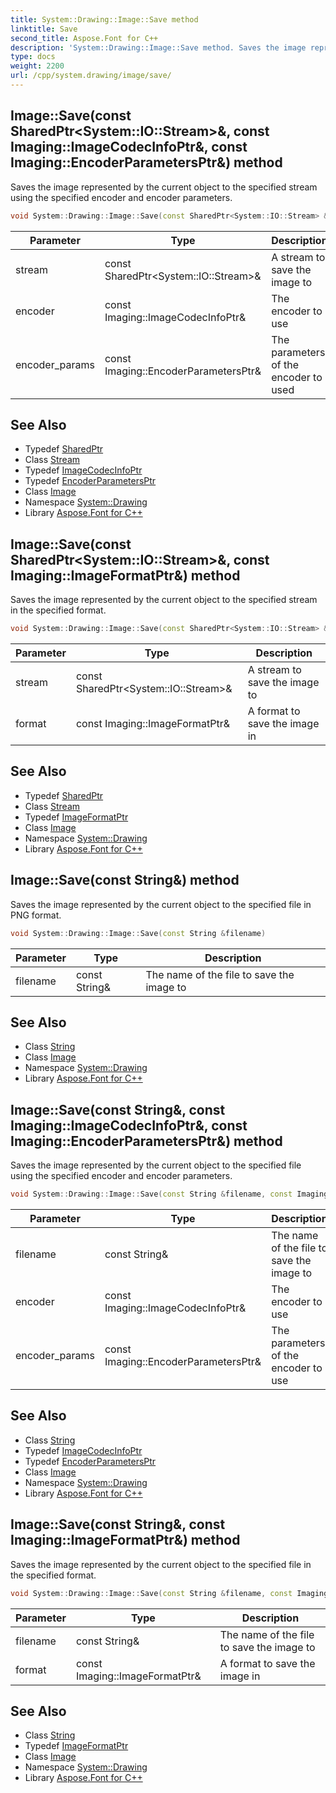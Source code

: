 ```yaml
---
title: System::Drawing::Image::Save method
linktitle: Save
second_title: Aspose.Font for C++
description: 'System::Drawing::Image::Save method. Saves the image represented by the current object to the specified stream using the specified encoder and encoder parameters in C++.'
type: docs
weight: 2200
url: /cpp/system.drawing/image/save/
---
```

## Image::Save(const SharedPtr\<System::IO::Stream\>\&, const Imaging::ImageCodecInfoPtr\&, const Imaging::EncoderParametersPtr\&) method


Saves the image represented by the current object to the specified stream using the specified encoder and encoder parameters.

```cpp
void System::Drawing::Image::Save(const SharedPtr<System::IO::Stream> &stream, const Imaging::ImageCodecInfoPtr &encoder, const Imaging::EncoderParametersPtr &encoder_params)
```


| Parameter | Type | Description |
| --- | --- | --- |
| stream | const SharedPtr\<System::IO::Stream\>\& | A stream to save the image to |
| encoder | const Imaging::ImageCodecInfoPtr\& | The encoder to use |
| encoder_params | const Imaging::EncoderParametersPtr\& | The parameters of the encoder to used |

## See Also

* Typedef [SharedPtr](../../../system/sharedptr/)
* Class [Stream](../../../system.io/stream/)
* Typedef [ImageCodecInfoPtr](../../../system.drawing.imaging/imagecodecinfoptr/)
* Typedef [EncoderParametersPtr](../../../system.drawing.imaging/encoderparametersptr/)
* Class [Image](../)
* Namespace [System::Drawing](../../)
* Library [Aspose.Font for C++](../../../)
## Image::Save(const SharedPtr\<System::IO::Stream\>\&, const Imaging::ImageFormatPtr\&) method


Saves the image represented by the current object to the specified stream in the specified format.

```cpp
void System::Drawing::Image::Save(const SharedPtr<System::IO::Stream> &stream, const Imaging::ImageFormatPtr &format)
```


| Parameter | Type | Description |
| --- | --- | --- |
| stream | const SharedPtr\<System::IO::Stream\>\& | A stream to save the image to |
| format | const Imaging::ImageFormatPtr\& | A format to save the image in |

## See Also

* Typedef [SharedPtr](../../../system/sharedptr/)
* Class [Stream](../../../system.io/stream/)
* Typedef [ImageFormatPtr](../../../system.drawing.imaging/imageformatptr/)
* Class [Image](../)
* Namespace [System::Drawing](../../)
* Library [Aspose.Font for C++](../../../)
## Image::Save(const String\&) method


Saves the image represented by the current object to the specified file in PNG format.

```cpp
void System::Drawing::Image::Save(const String &filename)
```


| Parameter | Type | Description |
| --- | --- | --- |
| filename | const String\& | The name of the file to save the image to |

## See Also

* Class [String](../../../system/string/)
* Class [Image](../)
* Namespace [System::Drawing](../../)
* Library [Aspose.Font for C++](../../../)
## Image::Save(const String\&, const Imaging::ImageCodecInfoPtr\&, const Imaging::EncoderParametersPtr\&) method


Saves the image represented by the current object to the specified file using the specified encoder and encoder parameters.

```cpp
void System::Drawing::Image::Save(const String &filename, const Imaging::ImageCodecInfoPtr &encoder, const Imaging::EncoderParametersPtr &encoder_params)
```


| Parameter | Type | Description |
| --- | --- | --- |
| filename | const String\& | The name of the file to save the image to |
| encoder | const Imaging::ImageCodecInfoPtr\& | The encoder to use |
| encoder_params | const Imaging::EncoderParametersPtr\& | The parameters of the encoder to use |

## See Also

* Class [String](../../../system/string/)
* Typedef [ImageCodecInfoPtr](../../../system.drawing.imaging/imagecodecinfoptr/)
* Typedef [EncoderParametersPtr](../../../system.drawing.imaging/encoderparametersptr/)
* Class [Image](../)
* Namespace [System::Drawing](../../)
* Library [Aspose.Font for C++](../../../)
## Image::Save(const String\&, const Imaging::ImageFormatPtr\&) method


Saves the image represented by the current object to the specified file in the specified format.

```cpp
void System::Drawing::Image::Save(const String &filename, const Imaging::ImageFormatPtr &format)
```


| Parameter | Type | Description |
| --- | --- | --- |
| filename | const String\& | The name of the file to save the image to |
| format | const Imaging::ImageFormatPtr\& | A format to save the image in |

## See Also

* Class [String](../../../system/string/)
* Typedef [ImageFormatPtr](../../../system.drawing.imaging/imageformatptr/)
* Class [Image](../)
* Namespace [System::Drawing](../../)
* Library [Aspose.Font for C++](../../../)
